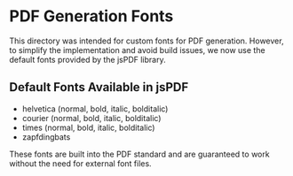 
# PDF Generation Fonts

This directory was intended for custom fonts for PDF generation. However, to simplify the implementation and avoid build issues, we now use the default fonts provided by the jsPDF library.

## Default Fonts Available in jsPDF

- helvetica (normal, bold, italic, bolditalic)
- courier (normal, bold, italic, bolditalic)
- times (normal, bold, italic, bolditalic) 
- zapfdingbats

These fonts are built into the PDF standard and are guaranteed to work without the need for external font files.
